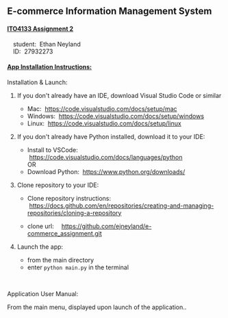 ## E-commerce Information Management System
#### <u>ITO4133 Assignment 2</u>
&emsp;student: &nbsp;Ethan Neyland<br> 
&emsp;ID: &nbsp;27932273

#### <u>App Installation Instructions:</u>

Installation & Launch:

1. If you don't already have an IDE, download Visual Studio Code or similar

     - Mac: &nbsp;https://code.visualstudio.com/docs/setup/mac
     - Windows: &nbsp;https://code.visualstudio.com/docs/setup/windows
     - Linux: &nbsp;https://code.visualstudio.com/docs/setup/linux

2. If you don't already have Python installed, download it to your IDE:
     - Install to VSCode: &nbsp;https://code.visualstudio.com/docs/languages/python
     <br>OR<br>
     - Download Python: &nbsp;https://www.python.org/downloads/

3. Clone repository to your IDE:
     - Clone repository instructions: &nbsp;https://docs.github.com/en/repositories/creating-and-managing-repositories/cloning-a-repository

     - clone url: &emsp;https://github.com/ejneyland/e-commerce_assignment.git

4. Launch the app:
     - from the main directory
     - enter ```python main.py``` in the terminal

<br>

Application User Manual:

From the main menu, displayed upon launch of the application..
